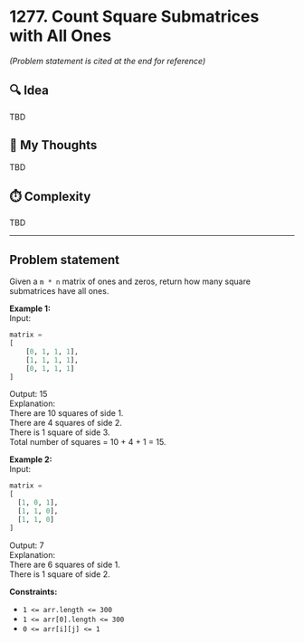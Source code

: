 # 1277. Count Square Submatrices with All Ones
*(Problem statement is cited at the end for reference)*


## 🔍 Idea
TBD


## 💬 My Thoughts
TBD


## ⏱️ Complexity
TBD

---

## Problem statement
Given a `m * n` matrix of ones and zeros, return how many square submatrices have all ones.

**Example 1:**<br>
Input:
```python
matrix =
[
    [0, 1, 1, 1],
    [1, 1, 1, 1],
    [0, 1, 1, 1]
]
```
Output: 15<br>
Explanation:<br>
There are 10 squares of side 1.<br>
There are 4 squares of side 2.<br>
There is  1 square of side 3.<br>
Total number of squares = 10 + 4 + 1 = 15.<br>

**Example 2:**<br>
Input:
```python
matrix =
[
  [1, 0, 1],
  [1, 1, 0],
  [1, 1, 0]
]
```
Output: 7<br>
Explanation:<br>
There are 6 squares of side 1.<br>
There is 1 square of side 2.<br>


**Constraints:**
- `1 <= arr.length <= 300`
- `1 <= arr[0].length <= 300`
- `0 <= arr[i][j] <= 1`

